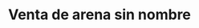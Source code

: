 ---
title: "Venta de arena sin nombre"
url: /oaxaca-de-juarez/venta-de-arena-sin-nombre/
shop: comercio
---